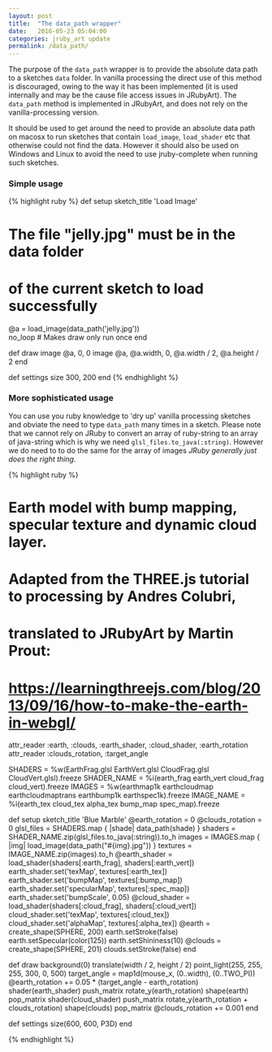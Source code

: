 ```yaml
---
layout: post
title:  "The data_path wrapper"
date:   2016-05-23 05:04:00
categories: jruby_art update
permalink: /data_path/
---
```

The purpose of the `data_path` wrapper is to provide the absolute data path to a sketches `data` folder. In vanilla processing the direct use of this method is discouraged, owing to the way it has been implemented (it is used internally and may be the cause file access issues in JRubyArt). The `data_path` method is implemented in JRubyArt, and does not rely on the vanilla-processing version. 

It should be used to get around the need to provide an absolute data path on macosx to run sketches that contain `load_image`, `load_shader` etc that otherwise could not find the data. However it should also be used on Windows and Linux to avoid the need to use jruby-complete when running such sketches. 

### Simple usage ###
{% highlight ruby %}
def setup
  sketch_title 'Load Image'
  # The file "jelly.jpg" must be in the data folder
  # of the current sketch to load successfully
  @a = load_image(data_path('jelly.jpg'))    
  no_loop # Makes draw only run once
end

def draw
  image @a, 0, 0
  image @a, @a.width, 0, @a.width / 2, @a.height / 2
end

def settings
  size 300, 200
end
{% endhighlight %}

### More sophisticated usage ###
You can use you ruby knowledge to 'dry up' vanilla processing sketches and obviate the need to type `data_path` many times in a sketch. Please note that we cannot rely on JRuby to convert an array of ruby-string to an array of java-string which is why we need `glsl_files.to_java(:string)`. However we do need to to do the same for the array of images _JRuby generally just does the right thing_.

{% highlight ruby %}
# Earth model with bump mapping, specular texture and dynamic cloud layer.
# Adapted from the THREE.js tutorial to processing by Andres Colubri,
# translated to JRubyArt by Martin Prout:
# https://learningthreejs.com/blog/2013/09/16/how-to-make-the-earth-in-webgl/

attr_reader :earth, :clouds, :earth_shader, :cloud_shader, :earth_rotation
attr_reader :clouds_rotation, :target_angle

SHADERS = %w(EarthFrag.glsl EarthVert.glsl CloudFrag.glsl CloudVert.glsl).freeze
SHADER_NAME = %i(earth_frag earth_vert cloud_frag cloud_vert).freeze
IMAGES = %w(earthmap1k earthcloudmap earthcloudmaptrans earthbump1k earthspec1k).freeze
IMAGE_NAME = %i(earth_tex cloud_tex alpha_tex bump_map spec_map).freeze

def setup
  sketch_title 'Blue Marble'
  @earth_rotation = 0
  @clouds_rotation = 0
  glsl_files = SHADERS.map { |shade| data_path(shade) }
  shaders = SHADER_NAME.zip(glsl_files.to_java(:string)).to_h
  images = IMAGES.map { |img| load_image(data_path("#{img}.jpg")) }
  textures = IMAGE_NAME.zip(images).to_h
  @earth_shader = load_shader(shaders[:earth_frag], shaders[:earth_vert])
  earth_shader.set('texMap', textures[:earth_tex])
  earth_shader.set('bumpMap', textures[:bump_map])
  earth_shader.set('specularMap', textures[:spec_map])
  earth_shader.set('bumpScale', 0.05)
  @cloud_shader = load_shader(shaders[:cloud_frag], shaders[:cloud_vert])
  cloud_shader.set('texMap', textures[:cloud_tex])
  cloud_shader.set('alphaMap', textures[:alpha_tex])
  @earth = create_shape(SPHERE, 200)
  earth.setStroke(false)
  earth.setSpecular(color(125))
  earth.setShininess(10)
  @clouds = create_shape(SPHERE, 201)
  clouds.setStroke(false)
end

def draw
  background(0)
  translate(width / 2, height / 2)
  point_light(255, 255, 255, 300, 0, 500)
  target_angle = map1d(mouse_x, (0..width), (0..TWO_PI))
  @earth_rotation += 0.05 * (target_angle - earth_rotation)
  shader(earth_shader)
  push_matrix
  rotate_y(earth_rotation)
  shape(earth)
  pop_matrix
  shader(cloud_shader)
  push_matrix
  rotate_y(earth_rotation + clouds_rotation)
  shape(clouds)
  pop_matrix
  @clouds_rotation += 0.001
end

def settings
  size(600, 600, P3D)
end

{% endhighlight %}
